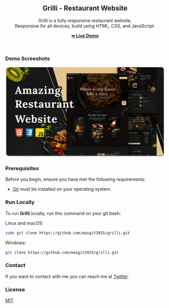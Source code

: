 <div align="center">
  <h2 align="center">Grilli - Restaurant Website</h2>

  Grilli is a fully responsive restaurant website, <br />Responsive for all devices, build using HTML, CSS, and JavaScript.

  <a href="https://maxgit2015.github.io/grilli/"><strong>➥ Live Demo</strong></a>

</div>

<br />

### Demo Screeshots

![Grilli Desktop Demo](./readme-images/desktop.png "Desktop Demo")

### Prerequisites

Before you begin, ensure you have met the following requirements:

* [Git](https://git-scm.com/downloads "Download Git") must be installed on your operating system.

### Run Locally

To run **Grilli** locally, run this command on your git bash:

Linux and macOS:

```bash
sudo git clone https://github.com/maxgit2015/grilli.git
```

Windows:

```bash
git clone https://github.com/maxgit2015/grilli.git
```

### Contact

If you want to contact with me you can reach me at [Twitter](https://www.twitter.com/).

### License

[MIT](https://choosealicense.com/licenses/mit/)
